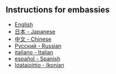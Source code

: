## Instructions for embassies
<ul>
  <li lang="en"><a href="./en.html"> English </a></li>
  <li lang="en"><a href="./jp.html"> 日本 - Japanese </a></li>
  <li lang="zh"><a href="./zh.html"> 中文 - Chinese </a></li>
  <li lang="zh"><a href="./ru.html"> Pусский - Russian </a></li>
  <li lang="it"><a href="./it.html"> italiano - Italian </a></li>
  <li lang="es"><a href="./es.html"> español - Spanish </a></li>
  <li lang="unknown"><a href="./ikonian.html">Iσataioiπio - Ikonian</a></li>
</ul>

